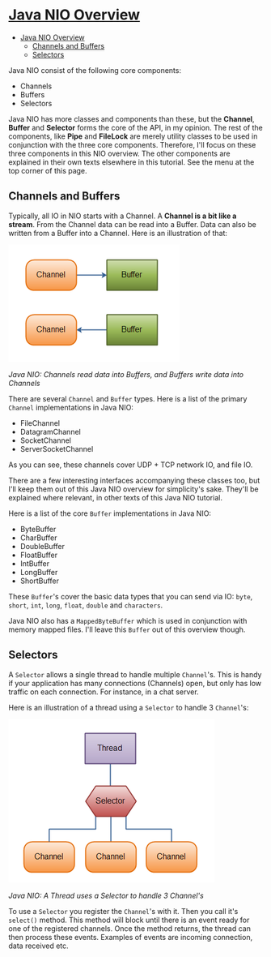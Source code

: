 # [Java NIO Overview](http://tutorials.jenkov.com/java-nio/overview.html)

- [Java NIO Overview](#java-nio-overview)
  - [Channels and Buffers](#channels-and-buffers)
  - [Selectors](#selectors)

Java NIO consist of the following core components:

- Channels
- Buffers
- Selectors

Java NIO has more classes and components than these, but the **Channel**, **Buffer** and **Selector** forms the core of the API, in my opinion. The rest of the components, like **Pipe** and **FileLock** are merely utility classes to be used in conjunction with the three core components. Therefore, I'll focus on these three components in this NIO overview. The other components are explained in their own texts elsewhere in this tutorial. See the menu at the top corner of this page.

## Channels and Buffers

Typically, all IO in NIO starts with a Channel. A **Channel is a bit like a stream**. From the Channel data can be read into a Buffer. Data can also be written from a Buffer into a Channel. Here is an illustration of that:

![fig1](./fig/2_Java_NIO_Overview/overview-channels-buffers.png)

*Java NIO: Channels read data into Buffers, and Buffers write data into Channels*

There are several `Channel` and `Buffer` types. Here is a list of the primary `Channel` implementations in Java NIO:

- FileChannel
- DatagramChannel
- SocketChannel
- ServerSocketChannel

As you can see, these channels cover UDP + TCP network IO, and file IO.

There are a few interesting interfaces accompanying these classes too, but I'll keep them out of this Java NIO overview for simplicity's sake. They'll be explained where relevant, in other texts of this Java NIO tutorial.

Here is a list of the core `Buffer` implementations in Java NIO:

- ByteBuffer
- CharBuffer
- DoubleBuffer
- FloatBuffer
- IntBuffer
- LongBuffer
- ShortBuffer

These `Buffer`'s cover the basic data types that you can send via IO: `byte`, `short`, `int`, `long`, `float`, `double` and `characters`.

Java NIO also has a `MappedByteBuffer` which is used in conjunction with memory mapped files. I'll leave this `Buffer` out of this overview though.

## Selectors

A `Selector` allows a single thread to handle multiple `Channel`'s. This is handy if your application has many connections (Channels) open, but only has low traffic on each connection. For instance, in a chat server.

Here is an illustration of a thread using a `Selector` to handle 3 `Channel`'s:

![fig2](./fig/2_Java_NIO_Overview/overview-selectors.png)

*Java NIO: A Thread uses a Selector to handle 3 Channel's*

To use a `Selector` you register the `Channel`'s with it. Then you call it's `select()` method. This method will block until there is an event ready for one of the registered channels. Once the method returns, the thread can then process these events. Examples of events are incoming connection, data received etc.
